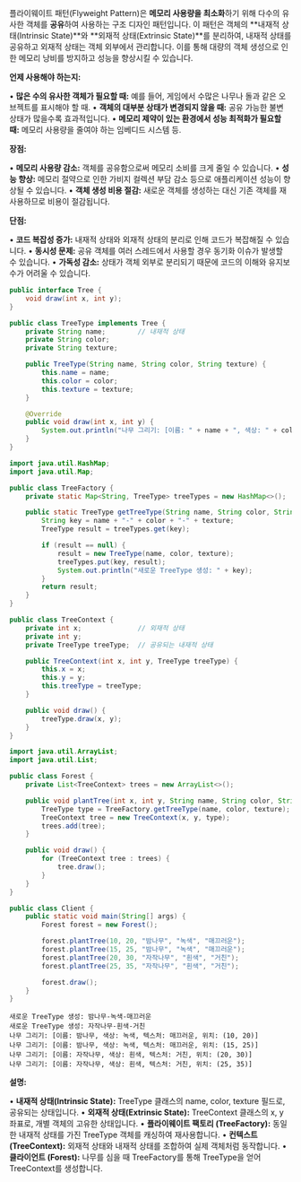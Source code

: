 플라이웨이트 패턴(Flyweight Pattern)은 **메모리 사용량을 최소화**하기 위해 다수의 유사한 객체를 **공유**하여 사용하는 구조 디자인 패턴입니다. 이 패턴은 객체의 **내재적 상태(Intrinsic State)**와 **외재적 상태(Extrinsic State)**를 분리하여, 내재적 상태를 공유하고 외재적 상태는 객체 외부에서 관리합니다. 이를 통해 대량의 객체 생성으로 인한 메모리 낭비를 방지하고 성능을 향상시킬 수 있습니다.


**언제 사용해야 하는지:**

• **많은 수의 유사한 객체가 필요할 때:** 예를 들어, 게임에서 수많은 나무나 돌과 같은 오브젝트를 표시해야 할 때.
• **객체의 대부분 상태가 변경되지 않을 때:** 공유 가능한 불변 상태가 많을수록 효과적입니다.
• **메모리 제약이 있는 환경에서 성능 최적화가 필요할 때:** 메모리 사용량을 줄여야 하는 임베디드 시스템 등.

  

**장점:**

• **메모리 사용량 감소:** 객체를 공유함으로써 메모리 소비를 크게 줄일 수 있습니다.
• **성능 향상:** 메모리 절약으로 인한 가비지 컬렉션 부담 감소 등으로 애플리케이션 성능이 향상될 수 있습니다.
• **객체 생성 비용 절감:** 새로운 객체를 생성하는 대신 기존 객체를 재사용하므로 비용이 절감됩니다.

**단점:**

• **코드 복잡성 증가:** 내재적 상태와 외재적 상태의 분리로 인해 코드가 복잡해질 수 있습니다.
• **동시성 문제:** 공유 객체를 여러 스레드에서 사용할 경우 동기화 이슈가 발생할 수 있습니다.
• **가독성 감소:** 상태가 객체 외부로 분리되기 때문에 코드의 이해와 유지보수가 어려울 수 있습니다.

```java
public interface Tree {
    void draw(int x, int y);
}
```

```java
public class TreeType implements Tree {
    private String name;        // 내재적 상태
    private String color;
    private String texture;

    public TreeType(String name, String color, String texture) {
        this.name = name;
        this.color = color;
        this.texture = texture;
    }

    @Override
    public void draw(int x, int y) {
        System.out.println("나무 그리기: [이름: " + name + ", 색상: " + color + ", 텍스처: " + texture + ", 위치: (" + x + ", " + y + ")]");
    }
}
```

```java
import java.util.HashMap;
import java.util.Map;

public class TreeFactory {
    private static Map<String, TreeType> treeTypes = new HashMap<>();

    public static TreeType getTreeType(String name, String color, String texture) {
        String key = name + "-" + color + "-" + texture;
        TreeType result = treeTypes.get(key);

        if (result == null) {
            result = new TreeType(name, color, texture);
            treeTypes.put(key, result);
            System.out.println("새로운 TreeType 생성: " + key);
        }
        return result;
    }
}
```

```java
public class TreeContext {
    private int x;              // 외재적 상태
    private int y;
    private TreeType treeType;  // 공유되는 내재적 상태

    public TreeContext(int x, int y, TreeType treeType) {
        this.x = x;
        this.y = y;
        this.treeType = treeType;
    }

    public void draw() {
        treeType.draw(x, y);
    }
}
```

```java
import java.util.ArrayList;
import java.util.List;

public class Forest {
    private List<TreeContext> trees = new ArrayList<>();

    public void plantTree(int x, int y, String name, String color, String texture) {
        TreeType type = TreeFactory.getTreeType(name, color, texture);
        TreeContext tree = new TreeContext(x, y, type);
        trees.add(tree);
    }

    public void draw() {
        for (TreeContext tree : trees) {
            tree.draw();
        }
    }
}

public class Client {
    public static void main(String[] args) {
        Forest forest = new Forest();

        forest.plantTree(10, 20, "밤나무", "녹색", "매끄러운");
        forest.plantTree(15, 25, "밤나무", "녹색", "매끄러운");
        forest.plantTree(20, 30, "자작나무", "흰색", "거친");
        forest.plantTree(25, 35, "자작나무", "흰색", "거친");

        forest.draw();
    }
}
```

```
새로운 TreeType 생성: 밤나무-녹색-매끄러운
새로운 TreeType 생성: 자작나무-흰색-거친
나무 그리기: [이름: 밤나무, 색상: 녹색, 텍스처: 매끄러운, 위치: (10, 20)]
나무 그리기: [이름: 밤나무, 색상: 녹색, 텍스처: 매끄러운, 위치: (15, 25)]
나무 그리기: [이름: 자작나무, 색상: 흰색, 텍스처: 거친, 위치: (20, 30)]
나무 그리기: [이름: 자작나무, 색상: 흰색, 텍스처: 거친, 위치: (25, 35)]
```

**설명:**

• **내재적 상태(Intrinsic State):** TreeType 클래스의 name, color, texture 필드로, 공유되는 상태입니다.
• **외재적 상태(Extrinsic State):** TreeContext 클래스의 x, y 좌표로, 개별 객체의 고유한 상태입니다.
• **플라이웨이트 팩토리 (**TreeFactory**):** 동일한 내재적 상태를 가진 TreeType 객체를 캐싱하여 재사용합니다.
• **컨텍스트 (**TreeContext**):** 외재적 상태와 내재적 상태를 조합하여 실제 객체처럼 동작합니다.
• **클라이언트 (**Forest**):** 나무를 심을 때 TreeFactory를 통해 TreeType을 얻어 TreeContext를 생성합니다.